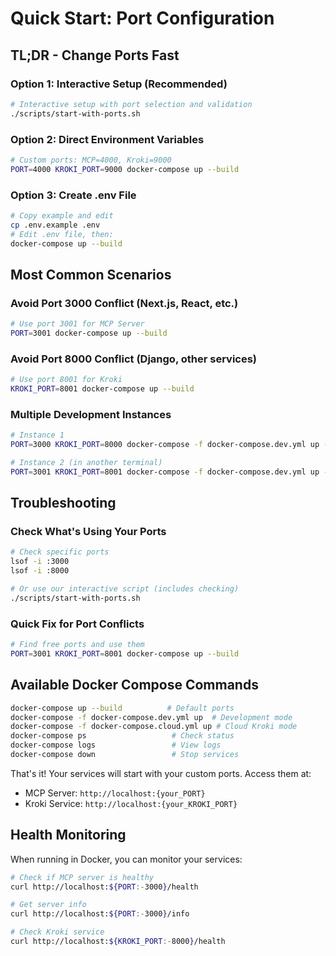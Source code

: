 # Quick Start: Port Configuration

## TL;DR - Change Ports Fast

### Option 1: Interactive Setup (Recommended)
```bash
# Interactive setup with port selection and validation
./scripts/start-with-ports.sh
```

### Option 2: Direct Environment Variables
```bash
# Custom ports: MCP=4000, Kroki=9000
PORT=4000 KROKI_PORT=9000 docker-compose up --build
```

### Option 3: Create .env File
```bash
# Copy example and edit
cp .env.example .env
# Edit .env file, then:
docker-compose up --build
```

## Most Common Scenarios

### Avoid Port 3000 Conflict (Next.js, React, etc.)
```bash
# Use port 3001 for MCP Server
PORT=3001 docker-compose up --build
```

### Avoid Port 8000 Conflict (Django, other services)
```bash
# Use port 8001 for Kroki
KROKI_PORT=8001 docker-compose up --build
```

### Multiple Development Instances
```bash
# Instance 1
PORT=3000 KROKI_PORT=8000 docker-compose -f docker-compose.dev.yml up -d

# Instance 2 (in another terminal)
PORT=3001 KROKI_PORT=8001 docker-compose -f docker-compose.dev.yml up -d
```

## Troubleshooting

### Check What's Using Your Ports
```bash
# Check specific ports
lsof -i :3000
lsof -i :8000

# Or use our interactive script (includes checking)
./scripts/start-with-ports.sh
```

### Quick Fix for Port Conflicts
```bash
# Find free ports and use them
PORT=3001 KROKI_PORT=8001 docker-compose up --build
```

## Available Docker Compose Commands
```bash
docker-compose up --build          # Default ports
docker-compose -f docker-compose.dev.yml up  # Development mode
docker-compose -f docker-compose.cloud.yml up # Cloud Kroki mode
docker-compose ps                   # Check status
docker-compose logs                 # View logs
docker-compose down                 # Stop services
```

That's it! Your services will start with your custom ports. Access them at:
- MCP Server: `http://localhost:{your_PORT}`
- Kroki Service: `http://localhost:{your_KROKI_PORT}`

## Health Monitoring

When running in Docker, you can monitor your services:
```bash
# Check if MCP server is healthy
curl http://localhost:${PORT:-3000}/health

# Get server info
curl http://localhost:${PORT:-3000}/info

# Check Kroki service
curl http://localhost:${KROKI_PORT:-8000}/health
```

